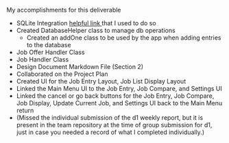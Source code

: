 My accomplishments for this deliverable

- SQLite Integration [helpful link ](https://www.youtube.com/watch?v=312RhjfetP8&ab_channel=freeCodeCamp.org) that I used to do so
- Created DatabaseHelper class to manage db operations
  - Created an addOne class to be used by the app when adding entries to the database
- Job Offer Handler Class
- Job Handler Class
- Design Document Markdown File (Section 2)
- Collaborated on the Project Plan
- Created UI for the Job Entry Layout, Job List Display Layout
- Linked the Main Menu UI to the Job Entry, Job Compare, and Settings UI
- Linked the cancel or go back buttons for the Job Entry, Job Compare, Job Display, Update Current Job, and Settings UI back to the Main Menu return
- (Missed the individual submission of the d1 weekly report, but it is present in the team repository at the time of group submission for d1, just in case you needed a record of what I completed individually.)